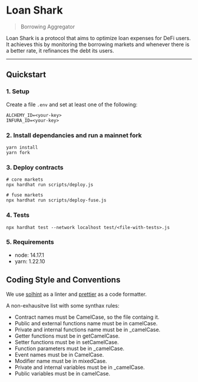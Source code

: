 # Loan Shark

> Borrowing Aggregator

Loan Shark is a protocol that aims to optimize loan expenses for DeFi users. It achieves this by monitoring the borrowing markets and whenever there is a better rate, it refinances the debt its users.

---

## Quickstart

### 1. Setup

Create a file `.env` and set at least one of the following:
```
ALCHEMY_ID=<your-key>
INFURA_ID=<your-key>
```

### 2. Install dependancies and run a mainnet fork
```
yarn install
yarn fork
```

### 3. Deploy contracts
```
# core markets
npx hardhat run scripts/deploy.js
```
```
# fuse markets
npx hardhat run scripts/deploy-fuse.js
```

### 4. Tests
```
npx hardhat test --network localhost test/<file-with-tests>.js 
```

### 5. Requirements
- node: 14.17.1
- yarn: 1.22.10

## Coding Style and Conventions

We use [solhint](https://github.com/protofire/solhint/blob/master/docs/rules.md) as a linter and [prettier](https://prettier.io/docs/en/index.html) as a code formatter.

A non-exhausitve list with some synthax rules:

- Contract names must be CamelCase, so the file containg it.
- Public and external functions name must be in camelCase.
- Private and internal functions name must be in _camelCase.
- Getter functions must be in getCamelCase.
- Setter functions must be in setCamelCase.
- Function parameters must be in _camelCase.
- Event names must be in CamelCase.
- Modifier name must be in mixedCase.
- Private and internal variables must be in _camelCase.
- Public variables must be in camelCase.
